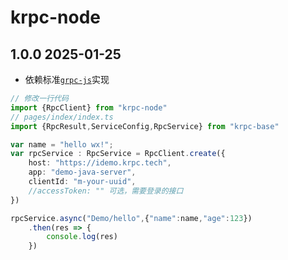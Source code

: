 
# krpc-node

## 1.0.0 2025-01-25

* 依赖标准[`grpc-js`](https://www.npmjs.com/package/@grpc/grpc-js)实现

```ts
// 修改一行代码
import {RpcClient} from "krpc-node"
// pages/index/index.ts
import {RpcResult,ServiceConfig,RpcService} from "krpc-base"

var name = "hello wx!";
var rpcService : RpcService = RpcClient.create({
    host: "https://idemo.krpc.tech",
    app: "demo-java-server",
    clientId: "m-your-uuid",
    //accessToken: "" 可选，需要登录的接口
})

rpcService.async("Demo/hello",{"name":name,"age":123})
    .then(res => {
        console.log(res)
    })
```

